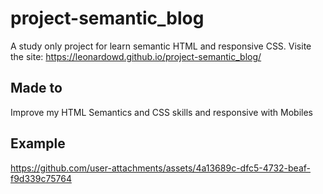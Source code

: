 # project-semantic_blog
A study only project for learn semantic HTML and responsive CSS.
Visite the site: https://leonardowd.github.io/project-semantic_blog/

## Made to
Improve my HTML Semantics and CSS skills and responsive with Mobiles

## Example
https://github.com/user-attachments/assets/4a13689c-dfc5-4732-beaf-f9d339c75764

